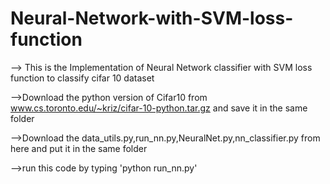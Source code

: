 # Neural-Network-with-SVM-loss-function
--> This is the Implementation of Neural Network  classifier with SVM loss function to classify cifar 10 dataset

-->Download the python version of Cifar10 from www.cs.toronto.edu/~kriz/cifar-10-python.tar.gz and save it in the same folder

-->Download the data_utils.py,run_nn.py,NeuralNet.py,nn_classifier.py from here and put it in the same folder

-->run this code by typing 'python run_nn.py'
